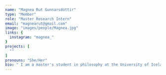 ```yaml
---
name: "Magnea Rut Gunnarsdóttir"
type: "Member"
role: "Master Research Intern"
email: "magnearut@gmail.com"
image: "images/people/Magnea.jpg"
links: {
  instagram: "magnea_"
}
projects: [
  ""
]
pronouns: "She/Her"
bio: " I am a master's student in philosophy at the University of Iceland. My work to date has focused on materiality, with particular attention to agency, sense, and the ways material relations shape experience and perception. My research draws on posthumanist theory and engages with contemporary debates in ontology, with a growing interest in the ethical dimensions of material relations."
---
```


